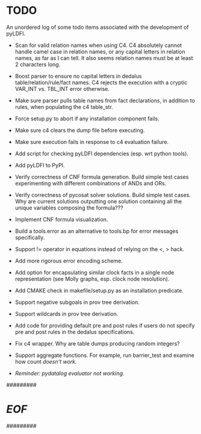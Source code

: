 # TODO

An unordered log of some todo items associated with the development of pyLDFI.

* Scan for valid relation names when using C4. C4 absolutely cannot handle camel case in relation names, or any capital letters in relation names, as far as I can tell. It also seems relation names must be at least 2 characters long.

* Boost parser to ensure no capital letters in dedalus table/relation/rule/fact names. C4 rejects the execution with a cryptic VAR_INT vs. TBL_INT error otherwise.

* Make sure parser pulls table names from fact declarations, in addition to rules, when populating the c4 table_str.

* Force setup.py to abort if any installation component fails.

* Make sure c4 clears the dump file before executing.

* Make sure execution fails in response to c4 evaluation failure.

* Add script for checking pyLDFI dependencies (esp. wrt python tools).

* Add pyLDFI to PyPI.

* Verify correctness of CNF formula generation. Build simple test cases experimenting with different combinations of ANDs and ORs. 

* Verify correctness of pycosat solver solutions. Build simple test cases. Why are current solutions outputting one solution containing all the unique variables composing the formula???

* Implement CNF formula visualization.

* Build a tools.error as an alternative to tools.bp for error messages specifically.

* Support != operator in equations instead of relying on the <, > hack.

* Add more rigorous error encoding scheme.

* Add option for encapsulating similar clock facts in a single node representation (see Molly graphs, esp. clock node resolution).

* Add CMAKE check in makefile/setup.py as an installation predicate.

* Support negative subgoals in prov tree derivation.

* Support wildcards in prov tree derivation.

* Add code for providing default pre and post rules if users do not specify pre and post rules in the dedalus specifications.

* Fix c4 wrapper. Why are table dumps producing random integers?

* Support aggregate functions. For example, run barrier_test and examine how count<I> doesn't work.

* Reminder: pydatalog evaluator not working.


#########
#  EOF  #
#########
